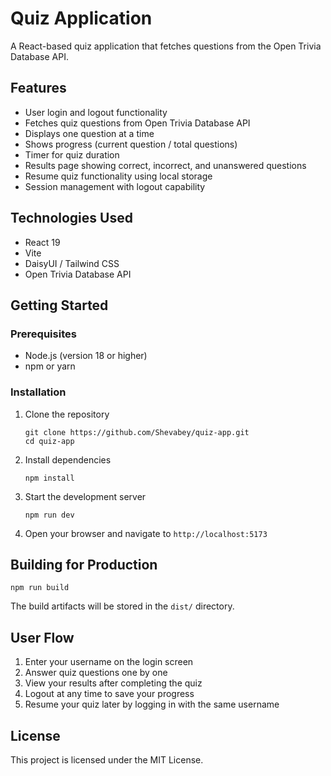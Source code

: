# Quiz Application

A React-based quiz application that fetches questions from the Open Trivia Database API.

## Features

- User login and logout functionality
- Fetches quiz questions from Open Trivia Database API
- Displays one question at a time
- Shows progress (current question / total questions)
- Timer for quiz duration
- Results page showing correct, incorrect, and unanswered questions
- Resume quiz functionality using local storage
- Session management with logout capability

## Technologies Used

- React 19
- Vite
- DaisyUI / Tailwind CSS
- Open Trivia Database API

## Getting Started

### Prerequisites

- Node.js (version 18 or higher)
- npm or yarn

### Installation

1. Clone the repository
   ```
   git clone https://github.com/Shevabey/quiz-app.git
   cd quiz-app
   ```

2. Install dependencies
   ```
   npm install
   ```

3. Start the development server
   ```
   npm run dev
   ```

4. Open your browser and navigate to `http://localhost:5173`

## Building for Production

```
npm run build
```

The build artifacts will be stored in the `dist/` directory.

## User Flow

1. Enter your username on the login screen
2. Answer quiz questions one by one
3. View your results after completing the quiz
4. Logout at any time to save your progress
5. Resume your quiz later by logging in with the same username

## License

This project is licensed under the MIT License.


